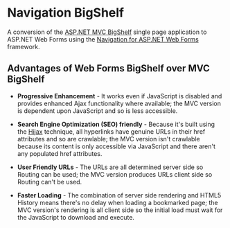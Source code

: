 # Navigation BigShelf
A conversion of the [ASP.NET MVC BigShelf](http://www.asp.net/single-page-application/spa-samples/sample-bigshelf-application) single page application to ASP.NET Web Forms using the [Navigation for ASP.NET Web Forms](http://navigation.codeplex.com/) framework.


## Advantages of Web Forms BigShelf over MVC BigShelf
* **Progressive Enhancement** - It works even if JavaScript is disabled and provides enhanced Ajax functionality where available; the MVC version is dependent upon JavaScript and so is less accessible.

* **Search Engine Optimization (SEO) friendly** - Because it's built using the [Hijax](http://en.wikipedia.org/wiki/Hijax) technique, all hyperlinks have genuine URLs in their href attributes and so are crawlable; the MVC version isn't crawlable because its content is only accessible via JavaScript and there aren't any populated href attributes.

* **User Friendly URLs** - The URLs are all determined server side so Routing can be used; the MVC version produces URLs client side so Routing can't be used.

* **Faster Loading** - The combination of server side rendering and HTML5 History means there's no delay when loading a bookmarked page; the MVC version's rendering is all client side so the initial load must wait for the JavaScript to download and execute. 